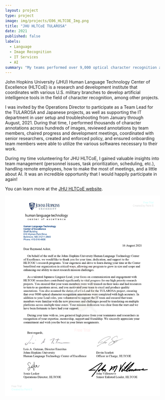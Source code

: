 ```yaml
---
layout: project
type: project
image: img/projects/E06_HLTCOE_Img.png
title: "JHU HLTCoE TULAROSA"
date: 2021
published: false
labels:
  - Language
  - Image Recognition
  - IT Services
  - AI
summary: "My teams performed over 9,000 optical character recognition annotations. I performed IT services for remote employees and volunteers."
---
```


John Hopkins University (JHU) Human Language Technology Center of Excellence (HLTCoE) is a research and development institute that coordinates with various U.S. military branches to develop artificial intelligence tools in the field of character recognition, among other projects.

I was invited by the Operations Director to participate as a Team Lead for the TULAROSA and Japanese projects, as well as supporting the IT department in user setup and troubleshooting from January through August, 2021. During that time, I performed thousands of character annotations across hundreds of images, reviewed annotations by team members, chaired progress and development meetings, coordinated with senior researchers, created and enforced policy, and ensured onboarding team members were able to utilize the various softwares necessary to their work.

During my time volunteering for JHU HLTCoE, I gained valuable insights into team management (personnel issues, task prioritization, scheduling, etc.), handling remote employees, how to make the most of meetings, and a little about AI. It was an incredible opportunity that I would happily participate in again!

You can learn more at the [JHU HLTCoE website](https://hltcoe.jhu.edu).

<img src="img/projects/E06_HLTCOE_LOA.png" class="rounded mx-auto d-block" alt="...">
